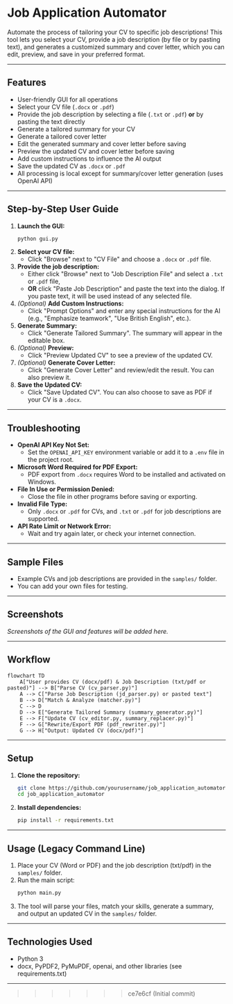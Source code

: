 

# Job Application Automator

Automate the process of tailoring your CV to specific job descriptions! This tool lets you select your CV, provide a job description (by file or by pasting text), and generates a customized summary and cover letter, which you can edit, preview, and save in your preferred format.

---

## Features
- User-friendly GUI for all operations
- Select your CV file (`.docx` or `.pdf`)
- Provide the job description by selecting a file (`.txt` or `.pdf`) **or** by pasting the text directly
- Generate a tailored summary for your CV
- Generate a tailored cover letter
- Edit the generated summary and cover letter before saving
- Preview the updated CV and cover letter before saving
- Add custom instructions to influence the AI output
- Save the updated CV as `.docx` or `.pdf`
- All processing is local except for summary/cover letter generation (uses OpenAI API)

---

## Step-by-Step User Guide

1. **Launch the GUI:**
   ```bash
   python gui.py
   ```
2. **Select your CV file:**
   - Click "Browse" next to "CV File" and choose a `.docx` or `.pdf` file.
3. **Provide the job description:**
   - Either click "Browse" next to "Job Description File" and select a `.txt` or `.pdf` file,
   - **OR** click "Paste Job Description" and paste the text into the dialog. If you paste text, it will be used instead of any selected file.
4. *(Optional)* **Add Custom Instructions:**
   - Click "Prompt Options" and enter any special instructions for the AI (e.g., "Emphasize teamwork", "Use British English", etc.).
5. **Generate Summary:**
   - Click "Generate Tailored Summary". The summary will appear in the editable box.
6. *(Optional)* **Preview:**
   - Click "Preview Updated CV" to see a preview of the updated CV.
7. *(Optional)* **Generate Cover Letter:**
   - Click "Generate Cover Letter" and review/edit the result. You can also preview it.
8. **Save the Updated CV:**
   - Click "Save Updated CV". You can also choose to save as PDF if your CV is a `.docx`.

---

## Troubleshooting

- **OpenAI API Key Not Set:**
  - Set the `OPENAI_API_KEY` environment variable or add it to a `.env` file in the project root.
- **Microsoft Word Required for PDF Export:**
  - PDF export from `.docx` requires Word to be installed and activated on Windows.
- **File In Use or Permission Denied:**
  - Close the file in other programs before saving or exporting.
- **Invalid File Type:**
  - Only `.docx` or `.pdf` for CVs, and `.txt` or `.pdf` for job descriptions are supported.
- **API Rate Limit or Network Error:**
  - Wait and try again later, or check your internet connection.

---

## Sample Files
- Example CVs and job descriptions are provided in the `samples/` folder.
- You can add your own files for testing.

---

## Screenshots

*Screenshots of the GUI and features will be added here.*

---

## Workflow

```mermaid
flowchart TD
    A["User provides CV (docx/pdf) & Job Description (txt/pdf or pasted)"] --> B["Parse CV (cv_parser.py)"]
    A --> C["Parse Job Description (jd_parser.py) or pasted text"]
    B --> D["Match & Analyze (matcher.py)"]
    C --> D
    D --> E["Generate Tailored Summary (summary_generator.py)"]
    E --> F["Update CV (cv_editor.py, summary_replacer.py)"]
    F --> G["Rewrite/Export PDF (pdf_rewriter.py)"]
    G --> H["Output: Updated CV (docx/pdf)"]
```

---

## Setup

1. **Clone the repository:**
   ```bash
   git clone https://github.com/yourusername/job_application_automator.git
   cd job_application_automator
   ```
2. **Install dependencies:**
   ```bash
   pip install -r requirements.txt
   ```

---

## Usage (Legacy Command Line)

1. Place your CV (Word or PDF) and the job description (txt/pdf) in the `samples/` folder.
2. Run the main script:
   ```bash
   python main.py
   ```
3. The tool will parse your files, match your skills, generate a summary, and output an updated CV in the `samples/` folder.

---

## Technologies Used
- Python 3
- docx, PyPDF2, PyMuPDF, openai, and other libraries (see requirements.txt)

---

>>>>>>> ce7e6cf (Initial commit)
